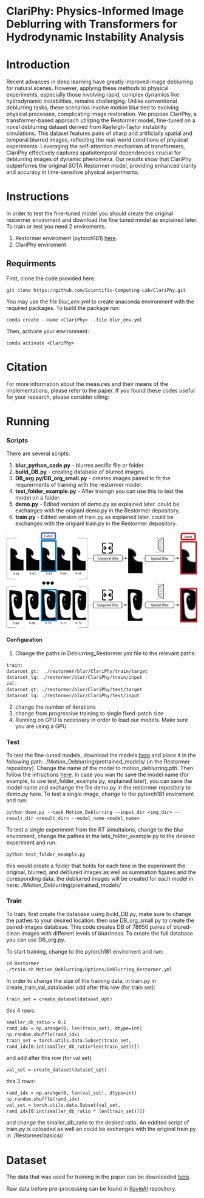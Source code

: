 # ClariPhy: Physics-Informed Image Deblurring with Transformers for Hydrodynamic Instability Analysis 


# Introduction
Recent advances in deep learning have greatly improved image deblurring for natural scenes. However, applying these methods to physical experiments, especially those involving rapid, complex dynamics like hydrodynamic instabilities, remains challenging. Unlike conventional deblurring tasks, these scenarios involve motion blur tied to evolving physical processes, complicating image restoration. We propose ClariPhy, a transformer-based approach utilizing the Restormer model, fine-tuned on a novel deblurring dataset derived from Rayleigh-Taylor instability simulations. This dataset features pairs of sharp and artificially spatial and temporal blurred images, reflecting the real-world conditions of physical experiments. Leveraging the self-attention mechanism of transformers, ClariPhy effectively captures spatiotemporal dependencies crucial for deblurring images of dynamic phenomena. Our results show that ClariPhy outperforms the original SOTA Restormer model, providing enhanced clarity and accuracy in time-sensitive physical experiments.


# Instructions
In order to test the fine-tuned model you should create the original restormer enviroment and download the fine tuned model as explained later.
To train or test you need 2 enviroments. 
1. Restormer enviroment (pytorch181) [here](https://github.com/swz30/Restormer/blob/main/INSTALL.md#installation).
2. ClariPhy enviroment
   
## Requirments
First, clone the code provided here.
```
git clone https://github.com/Scientific-Computing-Lab/ClariPhy.git
```
You may use the file *blur_env.yml* to create anaconda environment with the required packages. To build the package run:
```
conda create --name <ClariPhy> --file blur_env.yml
```
Then, activate your environment:
```
conda activate <ClariPhy>
```


# Citation
For more information about the measures and their means of the implementations, please refer to the paper.
If you found these codes useful for your research, please consider citing: 

# Running

### Scripts
There are several scripts:
1. **blur_python_code.py** - blurres aecific file or folder.
2. **build_DB.py** - creating database of blurred images.
3. **DB_org.py/DB_org_small.py** - creates images paired to fit the requrerments of training with the restormer model.
4. **test_folder_example.py** - After trainign you can use this to test the model on a folder.
5. **demo.py** - Edited version of demo.py as explained later. could be exchanges with the origianl demo.py in the Restormer depository.
6. **train.py** - Edited version of train.py as explained later. could be exchanges with the origianl train.py in the Restormer depository.
   
![](images/data_preprocess.PNG)

#### Configuration
1. Change the paths in Deblurring_Restormer.yml file to the relevant paths:
```
train:
dataroot_gt:  ./restormer/blur/ClariPhy/train/target
dataroot_lq: ./restormer/blur/ClariPhy/train/input
val:
dataroot_gt: ./restormer/blur/ClariPhy/test/target
dataroot_lq: ./restormer/blur/ClariPhy/test/input
```
2. change the number of iterations
3. change from progressive training to single fixed-patch size
4. Running on GPU is necessary in order to load our models. Make sure you are using a GPU.

### Test
To test the fine-tuned models, download the models [here](https://drive.google.com/drive/folders/1daqm3VdqUUWxvqipqGbqQLCAGlrj80A7) and place it in the following path: ./Motion_Deblurring/pretrained_models/ (in the Restormer repository). Change the name of the model to  motion_deblurring.pth. Then follow the intructions [here](https://github.com/swz30/Restormer/blob/main/Motion_Deblurring/README.md#testing-on-gopro-dataset).
In case you wan tto save the model name (for example, to use test_folder_example.py, explained later), you can save the model name and exchange the file demo.py in the restormer repository to demo.py here. 
To test a single image, change to the pytorch181 enviroment and run:
```
python demo.py --task Motion_Deblurring --input_dir <img_dir> --result_dir <result_dir> --model_name <model_name>
```

To test a single experiment from the RT simultaions, change to the blur enviroment, change the pathes in the tets_folder_example.py to the desired experiment and run:
```
python test_folder_example.py
```
this would create a folder that holds for each time in the experiment the: original, blurred, and deblured images as well as summation figures and the coresponding data. the deblurred images will be created for each model in here: ./Motion_Deblurring/pretrained_models/ 

### Train
To train, first create the database using build_DB.py, make sure to change the pathes to your desired location.
then use DB_org_small.py to create the paired-images database. This code creates DB of 78650 paires of blured-clean images with different levels of blurriness. To create the full database you can use DB_org.py.

To start training, change to the pytorch181 enviroment and run:
```
cd Restormer
./train.sh Motion_Deblurring/Options/Deblurring_Restormer.yml
```

In order to change the size of the training data, in train.py in create_train_val_dataloader add after this row (for train set):

```
train_set = create_dataset(dataset_opt)
```
this 4 rows:
```
smaller_db_ratio = 0.1
rand_idx = np.arange(0, len(train_set), dtype=int)
np.random.shuffle(rand_idx)
train_set = torch.utils.data.Subset(train_set, rand_idx[0:int(smaller_db_ratio*len(train_set))])
```


and add after this row (for val set):
```
val_set = create_dataset(dataset_opt)
```
this 3 rows:
```
rand_idx = np.arange(0, len(val_set), dtype=int)
np.random.shuffle(rand_idx)
val_set = torch.utils.data.Subset(val_set, rand_idx[0:int(smaller_db_ratio * len(train_set))])
```

and change the smaller_db_ratio to the desired ratio.
An eddited script of train.py is uploaded as well an could be exchanges with the original train.py in ./Restormer/basicsr/


# Dataset
The data that was used for training in the paper can be downloaded [here](https://drive.google.com/file/d/1m2d1-AW6ZCpkUjKoWj4McXcqB1HeH5DK/view?usp=sharing).

Raw data before pre-processing can be found in [RayleAI](https://github.com/Scientific-Computing-Lab/SimulAI) repository.
